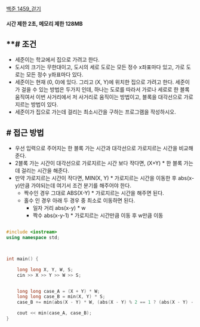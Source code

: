 
[백준 1459_걷기](https://www.acmicpc.net/problem/1459)


#### **시간 제한 2초, 메모리 제한 128MB**


## **# 조건

- 세준이는 학교에서 집으로 가려고 한다. 
- 도시의 크기는 무한대이고, 도시의 세로 도로는 모든 정수 x좌표마다 있고, 가로 도로는 모든 정수 y좌표마다 있다. 
- 세준이는 현재 (0, 0)에 있다. 그리고 (X, Y)에 위치한 집으로 가려고 한다. 세준이가 걸을 수 있는 방법은 두가지 인데, 하나는 도로를 따라서 가로나 세로로 한 블록 움직여서 이번 사거리에서 저 사거리로 움직이는 방법이고, 블록을 대각선으로 가로지르는 방법이 있다.
- 세준이가 집으로 가는데 걸리는 최소시간을 구하는 프로그램을 작성하시오.


## **# 접근 방법**

- 우선 입력으로 주어지는 한 블록 가는 시간과 대각선으로 가로지르는 시간을 비교해준다.
- 2블록 가는 시간이 대각선으로 가로지르는 시간 보다 작다면, (X+Y) * 한 블록 가는데 걸리는 시간을 해준다.
- 만약 가로지르는 시간이 작다면, MIN(X, Y) * 가로지르는 시간을 이동한 후 abs(x-y)만큼 가야되는데 여기서 조건 분기를 해주어야 한다.
	+ 짝수인 경우 그대로 ABS(X-Y) * 가로지르는 시간을 해주면 된다.
	+ 홀수 인 경우 아래 두 경우 중 최소로 이동하면 된다.
		+ 일자 거리 abs(x-y) * w
		+ 짝수 abs(x-y-1) * 가로지르는 시간만큼 이동 후 w만큼 이동

```c++

#include <iostream>
using namespace std;



int main() {

    long long X, Y, W, S;
    cin >> X >> Y >> W >> S;


    long long case_A = (X + Y) * W;
    long long case_B = min(X, Y) * S;
    case_B += min(abs(X - Y) * W, (abs(X - Y) % 2 == 1 ? (abs(X - Y) - 1) * S + W : abs(X - Y) * S));

    cout << min(case_A, case_B);
}
```